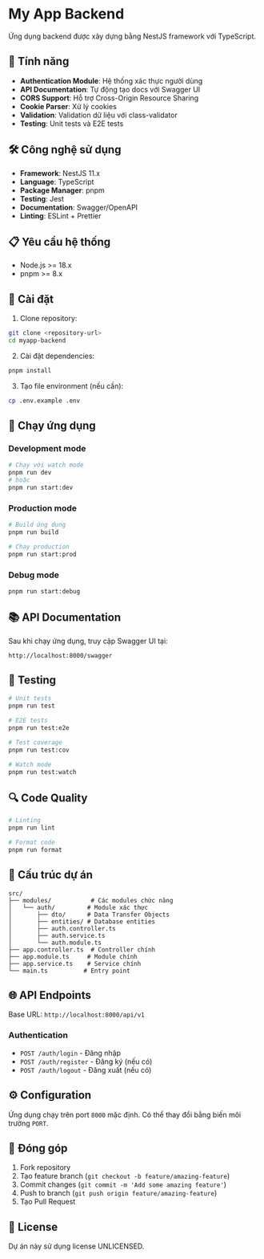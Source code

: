 # My App Backend

Ứng dụng backend được xây dựng bằng NestJS framework với TypeScript.

## 🚀 Tính năng

- **Authentication Module**: Hệ thống xác thực người dùng
- **API Documentation**: Tự động tạo docs với Swagger UI
- **CORS Support**: Hỗ trợ Cross-Origin Resource Sharing
- **Cookie Parser**: Xử lý cookies
- **Validation**: Validation dữ liệu với class-validator
- **Testing**: Unit tests và E2E tests

## 🛠️ Công nghệ sử dụng

- **Framework**: NestJS 11.x
- **Language**: TypeScript
- **Package Manager**: pnpm
- **Testing**: Jest
- **Documentation**: Swagger/OpenAPI
- **Linting**: ESLint + Prettier

## 📋 Yêu cầu hệ thống

- Node.js >= 18.x
- pnpm >= 8.x

## 🔧 Cài đặt

1. Clone repository:

```bash
git clone <repository-url>
cd myapp-backend
```

2. Cài đặt dependencies:

```bash
pnpm install
```

3. Tạo file environment (nếu cần):

```bash
cp .env.example .env
```

## 🚀 Chạy ứng dụng

### Development mode

```bash
# Chạy với watch mode
pnpm run dev
# hoặc
pnpm run start:dev
```

### Production mode

```bash
# Build ứng dụng
pnpm run build

# Chạy production
pnpm run start:prod
```

### Debug mode

```bash
pnpm run start:debug
```

## 📚 API Documentation

Sau khi chạy ứng dụng, truy cập Swagger UI tại:

```
http://localhost:8000/swagger
```

## 🧪 Testing

```bash
# Unit tests
pnpm run test

# E2E tests
pnpm run test:e2e

# Test coverage
pnpm run test:cov

# Watch mode
pnpm run test:watch
```

## 🔍 Code Quality

```bash
# Linting
pnpm run lint

# Format code
pnpm run format
```

## 📁 Cấu trúc dự án

```
src/
├── modules/           # Các modules chức năng
│   └── auth/         # Module xác thực
│       ├── dto/      # Data Transfer Objects
│       ├── entities/ # Database entities
│       ├── auth.controller.ts
│       ├── auth.service.ts
│       └── auth.module.ts
├── app.controller.ts  # Controller chính
├── app.module.ts     # Module chính
├── app.service.ts    # Service chính
└── main.ts          # Entry point
```

## 🌐 API Endpoints

Base URL: `http://localhost:8000/api/v1`

### Authentication

- `POST /auth/login` - Đăng nhập
- `POST /auth/register` - Đăng ký (nếu có)
- `POST /auth/logout` - Đăng xuất (nếu có)

## ⚙️ Configuration

Ứng dụng chạy trên port `8000` mặc định. Có thể thay đổi bằng biến môi trường `PORT`.

## 🤝 Đóng góp

1. Fork repository
2. Tạo feature branch (`git checkout -b feature/amazing-feature`)
3. Commit changes (`git commit -m 'Add some amazing feature'`)
4. Push to branch (`git push origin feature/amazing-feature`)
5. Tạo Pull Request

## 📝 License

Dự án này sử dụng license UNLICENSED.
